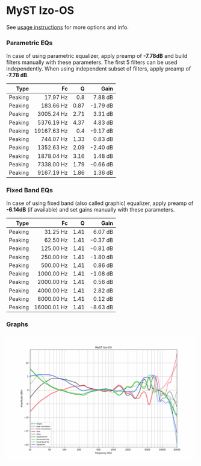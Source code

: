 # MyST Izo-OS
See [usage instructions](https://github.com/jaakkopasanen/AutoEq#usage) for more options and info.

### Parametric EQs
In case of using parametric equalizer, apply preamp of **-7.78dB** and build filters manually
with these parameters. The first 5 filters can be used independently.
When using independent subset of filters, apply preamp of **-7.78 dB**.

| Type    | Fc          |    Q | Gain     |
|--------:|------------:|-----:|---------:|
| Peaking | 17.97 Hz    | 0.8  | 7.88 dB  |
| Peaking | 183.66 Hz   | 0.87 | -1.79 dB |
| Peaking | 3005.24 Hz  | 2.71 | 3.31 dB  |
| Peaking | 5376.19 Hz  | 4.37 | 4.83 dB  |
| Peaking | 19167.63 Hz | 0.4  | -9.17 dB |
| Peaking | 744.07 Hz   | 1.33 | 0.83 dB  |
| Peaking | 1352.63 Hz  | 2.09 | -2.40 dB |
| Peaking | 1878.04 Hz  | 3.16 | 1.48 dB  |
| Peaking | 7338.00 Hz  | 1.79 | -0.66 dB |
| Peaking | 9167.19 Hz  | 1.86 | 1.36 dB  |

### Fixed Band EQs
In case of using fixed band (also called graphic) equalizer, apply preamp of **-6.14dB**
(if available) and set gains manually with these parameters.

| Type    | Fc          |    Q | Gain     |
|--------:|------------:|-----:|---------:|
| Peaking | 31.25 Hz    | 1.41 | 6.07 dB  |
| Peaking | 62.50 Hz    | 1.41 | -0.37 dB |
| Peaking | 125.00 Hz   | 1.41 | -0.81 dB |
| Peaking | 250.00 Hz   | 1.41 | -1.80 dB |
| Peaking | 500.00 Hz   | 1.41 | 0.86 dB  |
| Peaking | 1000.00 Hz  | 1.41 | -1.08 dB |
| Peaking | 2000.00 Hz  | 1.41 | 0.56 dB  |
| Peaking | 4000.00 Hz  | 1.41 | 2.82 dB  |
| Peaking | 8000.00 Hz  | 1.41 | 0.12 dB  |
| Peaking | 16000.01 Hz | 1.41 | -8.63 dB |

### Graphs
![](./MyST%20Izo-OS.png)